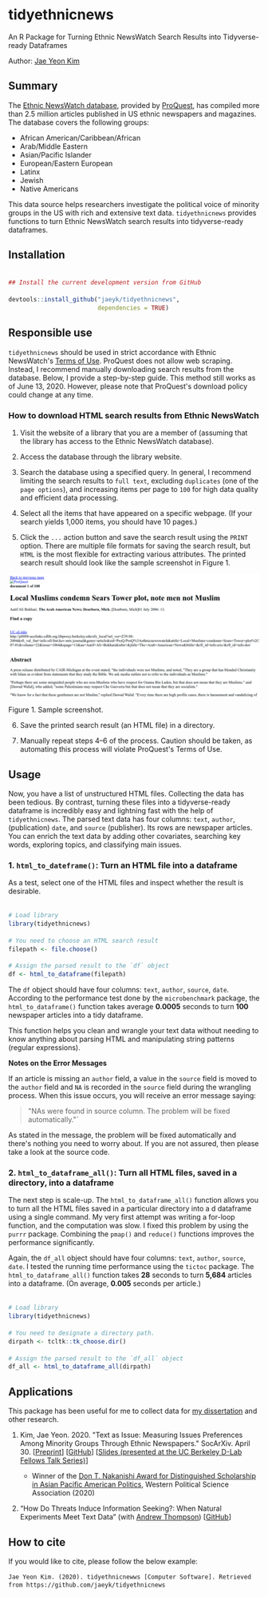 # tidyethnicnews

An R Package for Turning Ethnic NewsWatch Search Results into Tidyverse-ready Dataframes

Author: [Jae Yeon Kim](https://jaeyk.github.io/)

## Summary

The [Ethnic NewsWatch database](https://about.proquest.com/products-services/ethnic_newswatch.html), provided by [ProQuest](https://about.proquest.com/), has compiled more than 2.5 million articles published in US ethnic newspapers and magazines. The database covers the following groups:

- African American/Caribbean/African
- Arab/Middle Eastern
- Asian/Pacific Islander
- European/Eastern European
- Latinx
- Jewish
- Native Americans

This data source helps researchers investigate the political voice of minority groups in the US with rich and extensive text data. `tidyethnicnews` provides functions to turn Ethnic NewsWatch search results into tidyverse-ready dataframes.

## Installation

```r

## Install the current development version from GitHub

devtools::install_github("jaeyk/tidyethnicnews",
                         dependencies = TRUE)
```

## Responsible use
`tidyethnicnews` should be used in strict accordance with Ethnic NewsWatch's [Terms of Use](https://about.proquest.com/about/terms-and-conditions.html). ProQuest does not allow web scraping. Instead, I recommend manually downloading search results from the database. Below, I provide a step-by-step guide. This method still works as of June 13, 2020. However, please note that ProQuest's download policy could change at any time.

### How to download HTML search results from Ethnic NewsWatch

1. Visit the website of a library that you are a member of (assuming that the library has access to the Ethnic NewsWatch database).

2. Access the database through the library website.

3. Search the database using a specified query. In general, I recommend limiting the search results to `full text`, excluding `duplicates` (one of the `page options`), and increasing items per page to `100` for high data quality and efficient data processing.

4. Select all the items that have appeared on a specific webpage. (If your search yields 1,000 items, you should have 10 pages.)

5. Click the `...` action button and save the search result using the `PRINT` option. There are multiple file formats for saving the search result, but `HTML` is the most flexible for extracting various attributes. The printed search result should look like the sample screenshot in Figure 1.

<img src="https://github.com/jaeyk/ITS-Text-Classification/blob/master/misc/screenshot.png" width="800">

Figure 1. Sample screenshot.

6. Save the printed search result (an HTML file) in a directory.

7. Manually repeat steps 4–6 of the process. Caution should be taken, as automating this process will violate ProQuest's Terms of Use.

## Usage

Now, you have a list of unstructured HTML files. Collecting the data has been tedious. By contrast, turning these files into a tidyverse-ready dataframe is incredibly easy and lightning fast with the help of `tidyethnicnews`. The parsed text data has four columns: `text`, `author`, (publication) `date`, and `source` (publisher). Its rows are newspaper articles. You can enrich the text data by adding other covariates, searching key words, exploring topics, and classifying main issues.

### 1. `html_to_dateframe()`: Turn an HTML file into a dataframe

As a test, select one of the HTML files and inspect whether the result is desirable.

```r

# Load library
library(tidyethnicnews)

# You need to choose an HTML search result
filepath <- file.choose()

# Assign the parsed result to the `df` object
df <- html_to_dataframe(filepath)
```

The `df` object should have four columns: `text`, `author`, `source`, `date`. According to the performance test done by the `microbenchmark` package, the `html_to_dataframe()` function takes average **0.0005** seconds to turn **100** newspaper articles into a tidy dataframe.

This function helps you clean and wrangle your text data without needing to know anything about parsing HTML and manipulating string patterns (regular expressions).

**Notes on the Error Messages**

If an article is missing an `author` field, a value in the `source` field is moved to the `author` field and `NA` is recorded in the `source` field during the wrangling process. When this issue occurs, you will receive an error message saying:

> "NAs were found in source column. The problem will be fixed automatically."`

As stated in the message, the problem will be fixed automatically and there's nothing you need to worry about. If you are not assured, then please take a look at the source code.

### 2. `html_to_dataframe_all()`: Turn all HTML files, saved in a directory, into a dataframe

The next step is scale-up. The `html_to_dataframe_all()` function allows you to turn all the HTML files saved in a particular directory into a d dataframe using a single command. My very first attempt was writing a for-loop function, and the computation was slow. I fixed this problem by using the `purrr` package. Combining the `pmap()` and `reduce()` functions improves the performance significantly.

Again, the `df_all` object should have four columns: `text`, `author`, `source`, `date`. I tested the running time performance using the `tictoc` package. The `html_to_dataframe_all()` function takes **28** seconds to turn **5,684** articles into a dataframe. (On average, **0.005** seconds per article.)

```r

# Load library
library(tidyethnicnews)

# You need to designate a directory path.
dirpath <- tcltk::tk_choose.dir()

# Assign the parsed result to the `df_all` object
df_all <- html_to_dataframe_all(dirpath)

```

## Applications

This package has been useful for me to collect data for [my dissertation](https://jaeyk.github.io/_pages/dissertation_abstract_Kim.pdf) and other research.

1. Kim, Jae Yeon. 2020. "Text as Issue: Measuring Issues Preferences Among Minority Groups Through Ethnic Newspapers." SocArXiv. April 30.  [[Preprint](https://osf.io/preprints/socarxiv/pg3aq/)] [[GitHub](https://github.com/jaeyk/content-analysis-for-evaluating-ML-performances)] [[Slides (presented at the UC Berkeley D-Lab Fellows Talk Series)](https://slides.com/jaeyeonkim/deck/fullscreen)]

   - Winner of the [Don T. Nakanishi Award for Distinguished Scholarship in Asian Pacific American Politics](https://www.wpsanet.org/award/2020Awards.pdf),  Western Political Science Association (2020)

2. “How Do Threats Induce Information Seeking?: When Natural Experiments Meet Text Data” (with [Andrew Thompson](https://sites.northwestern.edu/athompson/)) [[GitHub](https://github.com/jaeyk/ITS-Text-Classification)]


## How to cite

If you would like to cite, please follow the below example:

```
Jae Yeon Kim. (2020). tidyethnicnewws [Computer Software]. Retrieved from https://github.com/jaeyk/tidyethnicnews
```
